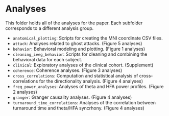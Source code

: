# Analyses

This folder holds all of the analyses for the paper. Each subfolder corresponds to a different analysis group.

- `anatomical_plotting`: Scripts for creating the MNI coordinate CSV files.
- `attack`: Analyses related to ghost attacks. (Figure 5 analyses)
- `behavior`: Behavioral modeling and plotting. (Figure 1 analyses)
- `cleaning_ieeg_behavior`: Scripts for cleaning and combining the behavioral data for each subject.
- `clinical`: Exploratory analyses of the clinical cohort. (Supplement)
- `coherence`: Coherence analyses. (Figure 3 analyses)
- `cross_correlations`: Computation and statistical analysis of cross-correlations for the directionality analysis. (Figure 4 analyses)
- `freq_power_analyses`: Analyses of theta and HFA power profiles. (Figure 2 analyses)
- `granger`: Granger causality analyses. (Figure 4 analyses)
- `turnaround_time_correlations`: Analyses of the correlation between turnaround time and theta/HFA syncrhony. (Figure 4 analyses)